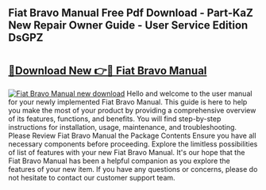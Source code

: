 ## Fiat Bravo Manual Free Pdf Download - Part-KaZ New Repair Owner Guide - User Service Edition DsGPZ

# <h2><a href="http://cf2476.oget.top/?id=Fiat+Bravo+Manual">🔗Download New 👉🔴 Fiat Bravo Manual</a></h2>

[![Fiat Bravo Manual new download](https://i.imgur.com/5g1atiW.png)](http://cf2476.oget.top/?id=Fiat+Bravo+Manual)
Hello and welcome to the user manual for your newly implemented Fiat Bravo Manual. This guide is here to help you make the most of your product by providing a comprehensive overview of its features, functions, and benefits. You will find step-by-step instructions for installation, usage, maintenance, and troubleshooting. Please Review Fiat Bravo Manual the Package Contents Ensure you have all necessary components before proceeding. Explore the limitless possibilities of list of features with your new Fiat Bravo Manual. It's our hope that the Fiat Bravo Manual has been a helpful companion as you explore the features of your new item. If you have any questions or concerns, please do not hesitate to contact our customer support team.
